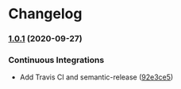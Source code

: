 # Changelog

### [1.0.1](https://github.com/extra2000/android-studio-formula/compare/v1.0.0...v1.0.1) (2020-09-27)


### Continuous Integrations

* Add Travis CI and semantic-release ([92e3ce5](https://github.com/extra2000/android-studio-formula/commit/92e3ce504f914850c434d9411073a7f5a790ca7c))
